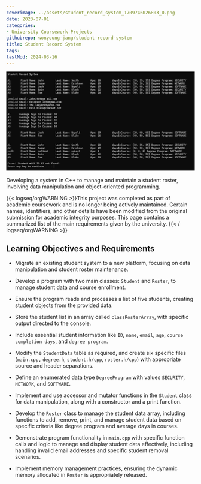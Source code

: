 ```yaml
---
coverimage: ../assets/student_record_system_1709746026803_0.png
date: 2023-07-01
categories:
- University Coursework Projects
githubrepo: wonyoung-jang/student-record-system
title: Student Record System
tags:
lastMod: 2024-03-16
---
```

![student_record_system.png](/assets/student_record_system_1709746026803_0.png)

Developing a system in C++ to manage and maintain a student roster, involving data manipulation and object-oriented programming.

{{< logseq/orgWARNING >}}This project was completed as part of academic coursework and is no longer being actively maintained. Certain names, identifiers, and other details have been modified from the original submission for academic integrity purposes. This page contains a summarized list of the main requirements given by the university.
{{< / logseq/orgWARNING >}}

## Learning Objectives and Requirements

  + Migrate an existing student system to a new platform, focusing on data manipulation and student roster maintenance.

  + Develop a program with two main classes: `Student` and `Roster`, to manage student data and course enrollment.

  + Ensure the program reads and processes a list of five students, creating student objects from the provided data.

  + Store the student list in an array called `classRosterArray`, with specific output directed to the console.

  + Include essential student information like `ID`, `name`, `email`, `age`, `course completion days`, and `degree program`.

  + Modify the `StudentData` table as required, and create six specific files (`main.cpp,` `degree.h`, `student.h/cpp`, `roster.h/cpp`) with appropriate source and header separations.

  + Define an enumerated data type `DegreeProgram` with values `SECURITY`, `NETWORK`, and `SOFTWARE`.

  + Implement and use accessor and mutator functions in the `Student` class for data manipulation, along with a constructor and a print function.

  + Develop the `Roster` class to manage the student data array, including functions to add, remove, print, and manage student data based on specific criteria like degree program and average days in courses.

  + Demonstrate program functionality in `main.cpp` with specific function calls and logic to manage and display student data effectively, including handling invalid email addresses and specific student removal scenarios.

  + Implement memory management practices, ensuring the dynamic memory allocated in `Roster` is appropriately released.
